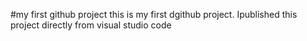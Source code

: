 #my first github project
this is my first dgithub project. Ipublished this project directly from visual studio code